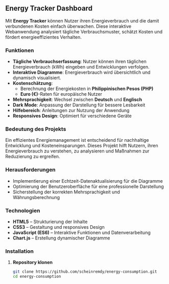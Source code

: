 ## Energy Tracker Dashboard  

Mit **Energy Tracker** können Nutzer ihren Energieverbrauch und die damit verbundenen Kosten einfach überwachen. Diese interaktive Webanwendung analysiert tägliche Verbrauchsmuster, schätzt Kosten und fördert energieeffizientes Verhalten.  

### Funktionen  

- **Tägliche Verbrauchserfassung**: Nutzer können ihren täglichen Energieverbrauch (kWh) eingeben und Entwicklungen verfolgen.  
- **Interaktive Diagramme**: Energieverbrauch wird übersichtlich und dynamisch visualisiert.  
- **Kostenschätzung**:  
  - Berechnung der Energiekosten in **Philippinischen Pesos (PHP)**  
  - **Euro (€)**-Raten für europäische Nutzer  
- **Mehrsprachigkeit**: Wechsel zwischen **Deutsch** und **Englisch**  
- **Dark Mode**: Anpassung der Darstellung für bessere Lesbarkeit  
- **Hilfebereich**: Anleitungen zur Nutzung der Anwendung  
- **Responsives Design**: Optimiert für verschiedene Geräte  

### Bedeutung des Projekts  

Ein effizientes Energiemanagement ist entscheidend für nachhaltige Entwicklung und Kosteneinsparungen. Dieses Projekt hilft Nutzern, ihren Energieverbrauch zu verstehen, zu analysieren und Maßnahmen zur Reduzierung zu ergreifen.  

### Herausforderungen  

- Implementierung einer Echtzeit-Datenaktualisierung für die Diagramme  
- Optimierung der Benutzeroberfläche für eine professionelle Darstellung  
- Sicherstellung der korrekten Mehrsprachigkeit und Währungsberechnung  

### Technologien  

- **HTML5** – Strukturierung der Inhalte  
- **CSS3** – Gestaltung und responsives Design  
- **JavaScript (ES6)** – Interaktive Funktionen und Datenverarbeitung  
- **Chart.js** – Erstellung dynamischer Diagramme  

### Installation  

1. **Repository klonen**  
   ```bash
   git clone https://github.com/scheinremdy/energy-consumption.git
   cd energy-consumption  
   
